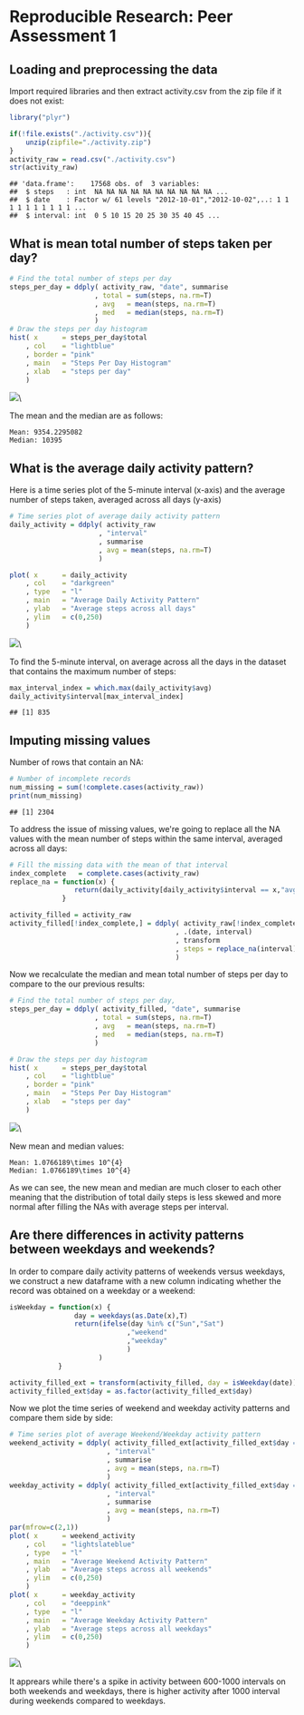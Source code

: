 # Reproducible Research: Peer Assessment 1

## Loading and preprocessing the data


Import required libraries and then extract activity.csv from the zip file if it does not exist:

```r
library("plyr")

if(!file.exists("./activity.csv")){
    unzip(zipfile="./activity.zip")
}
activity_raw = read.csv("./activity.csv")
str(activity_raw)
```

```
## 'data.frame':	17568 obs. of  3 variables:
##  $ steps   : int  NA NA NA NA NA NA NA NA NA NA ...
##  $ date    : Factor w/ 61 levels "2012-10-01","2012-10-02",..: 1 1 1 1 1 1 1 1 1 1 ...
##  $ interval: int  0 5 10 15 20 25 30 35 40 45 ...
```

## What is mean total number of steps taken per day?

```r
# Find the total number of steps per day 
steps_per_day = ddply( activity_raw, "date", summarise
                     , total = sum(steps, na.rm=T)
                     , avg   = mean(steps, na.rm=T)
                     , med   = median(steps, na.rm=T)
                     )
# Draw the steps per day histogram
hist( x      = steps_per_day$total
    , col    = "lightblue" 
    , border = "pink"
    , main   = "Steps Per Day Histogram"
    , xlab   = "steps per day"
    )
```

![](PA1_template_files/figure-html/unnamed-chunk-2-1.png)\

The mean and the median are as follows:
```
Mean: 9354.2295082
Median: 10395
```

## What is the average daily activity pattern?
Here is a time series plot of the 5-minute interval (x-axis) and the average number of steps taken, averaged across all days (y-axis)

```r
# Time series plot of average daily activity pattern
daily_activity = ddply( activity_raw
                      , "interval"
                      , summarise
                      , avg = mean(steps, na.rm=T)
                      )

plot( x      = daily_activity
    , col    = "darkgreen"
    , type   = "l"
    , main   = "Average Daily Activity Pattern"
    , ylab   = "Average steps across all days"
    , ylim   = c(0,250)
    )
```

![](PA1_template_files/figure-html/unnamed-chunk-3-1.png)\

To find the 5-minute interval, on average across all the days in the dataset that contains the maximum number of steps:


```r
max_interval_index = which.max(daily_activity$avg)
daily_activity$interval[max_interval_index]
```

```
## [1] 835
```

## Imputing missing values

Number of rows that contain an NA:

```r
# Number of incomplete records
num_missing = sum(!complete.cases(activity_raw))
print(num_missing)
```

```
## [1] 2304
```
To address the issue of missing values, we're going to replace all the NA values with the mean number of steps within the same interval, averaged across all days:

```r
# Fill the missing data with the mean of that interval
index_complete   = complete.cases(activity_raw)
replace_na = function(x) {
                return(daily_activity[daily_activity$interval == x,"avg"])
             }

activity_filled = activity_raw
activity_filled[!index_complete,] = ddply( activity_raw[!index_complete,]
                                         , .(date, interval)
                                         , transform
                                         , steps = replace_na(interval)
                                         )
```

Now we recalculate the median and mean total number of steps per day to compare to the our previous results:


```r
# Find the total number of steps per day, 
steps_per_day = ddply( activity_filled, "date", summarise
                     , total = sum(steps, na.rm=T)
                     , avg   = mean(steps, na.rm=T)
                     , med   = median(steps, na.rm=T)
                     )

# Draw the steps per day histogram
hist( x      = steps_per_day$total
    , col    = "lightblue" 
    , border = "pink"
    , main   = "Steps Per Day Histogram"
    , xlab   = "steps per day"
    )
```

![](PA1_template_files/figure-html/unnamed-chunk-7-1.png)\

New mean and median values:

```
Mean: 1.0766189\times 10^{4}
Median: 1.0766189\times 10^{4}
```

As we can see, the new mean and median are much closer to each other meaning that the distribution of total daily steps is less skewed and more normal after filling the NAs with average steps per interval.

## Are there differences in activity patterns between weekdays and weekends?

In order to compare daily activity patterns of weekends versus weekdays, we construct a new dataframe with a new column indicating whether the record was obtained on a weekday or a weekend:


```r
isWeekday = function(x) {
                day = weekdays(as.Date(x),T)
                return(ifelse(day %in% c("Sun","Sat")
                             ,"weekend"
                             ,"weekday"
                             )
                      )  
            }

activity_filled_ext = transform(activity_filled, day = isWeekday(date))
activity_filled_ext$day = as.factor(activity_filled_ext$day)
```

Now we plot the time series of weekend and weekday activity patterns and compare them side by side:

```r
# Time series plot of average Weekend/Weekday activity pattern
weekend_activity = ddply( activity_filled_ext[activity_filled_ext$day == "weekend",]
                        , "interval"
                        , summarise
                        , avg = mean(steps, na.rm=T)
                        )
weekday_activity = ddply( activity_filled_ext[activity_filled_ext$day == "weekday",]
                        , "interval"
                        , summarise
                        , avg = mean(steps, na.rm=T)
                        )
par(mfrow=c(2,1))
plot( x      = weekend_activity
    , col    = "lightslateblue"
    , type   = "l"
    , main   = "Average Weekend Activity Pattern"
    , ylab   = "Average steps across all weekends"
    , ylim   = c(0,250)
    )
plot( x      = weekday_activity
    , col    = "deeppink"
    , type   = "l"
    , main   = "Average Weekday Activity Pattern"
    , ylab   = "Average steps across all weekdays"
    , ylim   = c(0,250)
    )
```

![](PA1_template_files/figure-html/unnamed-chunk-9-1.png)\

It apprears while there's a spike in activity between 600-1000 intervals on both weekends and weekdays, there is higher activity after 1000 interval during weekends compared to weekdays.
